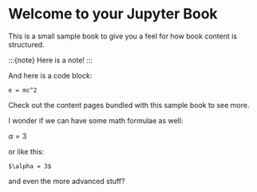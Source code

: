 # Welcome to your Jupyter Book

This is a small sample book to give you a feel for how book content is
structured.

:::{note}
Here is a note!
:::

And here is a code block:

```
e = mc^2
```

Check out the content pages bundled with this sample book to see more.

I wonder if we can have some math formulae as well:

$\alpha = 3$

or like this:

```
$\alpha = 3$
```
and even the more advanced stuff?

